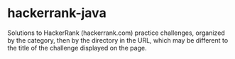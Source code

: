 # hackerrank-java
Solutions to HackerRank (hackerrank.com) practice challenges, organized by the category, then by the directory in the URL, which may be different to the title of the challenge displayed on the page.
